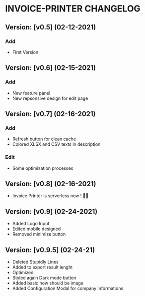 # INVOICE-PRINTER CHANGELOG

## Version: [v0.5] (02-12-2021)
### Add
- First Version

## Version: [v0.6] (02-15-2021)
### Add
- New feature panel
- New repsonsive design for edit page

## Version: [v0.7] (02-16-2021)
### Add
- Refresh button for clean cache
- Colored XLSX and CSV texts in description

### Edit
- Some optimization processes

## Version: [v0.8] (02-16-2021)
- Invoice Printer is serverless now ! 🎉🎉

## Version: [v0.9] (02-24-2021)
- Added Logo Input
- Edited mobile designed
- Removed minimize button

## Version: [v0.9.5] (02-24-21)
- Deleted Stupidly Lines
- Added to export result lenght
- Optimized
- Styled again Dark mode button
- Added basic how should be image
- Added Configuration Modal for company informations 